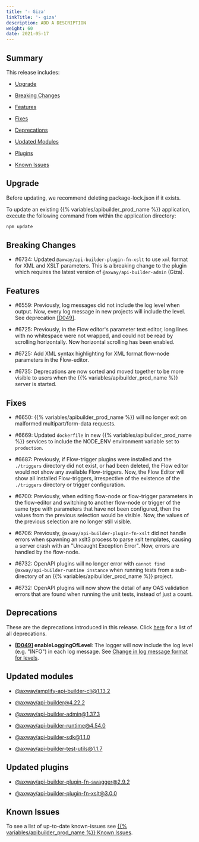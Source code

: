 ```yaml
---
title: '- Giza'
linkTitle: '- giza'
description: ADD A DESCRIPTION
weight: 60
date: 2021-05-17
---
```


## Summary

This release includes:

* [Upgrade](#upgrade)

* [Breaking Changes](#breaking-changes)

* [Features](#features)

* [Fixes](#fixes)

* [Deprecations](#deprecations)

* [Updated Modules](#updated-modules)

* [Plugins](#updated-plugins)

* [Known Issues](#known-issues)

## Upgrade

Before updating, we recommend deleting package-lock.json if it exists.

To update an existing {{% variables/apibuilder_prod_name %}} application, execute the following command from within the application directory:

```bash
npm update
```

## Breaking Changes

* #6734: Updated `@axway/api-builder-plugin-fn-xslt` to use `xml` format for XML and XSLT parameters. This is a breaking change to the plugin which requires the latest version of `@axway/api-builder-admin` (Giza).

## Features

* #6559: Previously, log messages did not include the log level when output. Now, every log message in new projects will include the level. See deprecation [\[D049\]](#D049).

* #6725: Previously, in the Flow editor's parameter text editor, long lines with no whitespace were not wrapped, and could not be read by scrolling horizontally. Now horizontal scrolling has been enabled.

* #6725: Add XML syntax highlighting for XML format flow-node parameters in the Flow-editor.

* #6735: Deprecations are now sorted and moved together to be more visible to users when the {{% variables/apibuilder_prod_name %}} server is started.

## Fixes

* #6650: {{% variables/apibuilder_prod_name %}} will no longer exit on malformed multipart/form-data requests.

* #6669: Updated `dockerfile` in new {{% variables/apibuilder_prod_name %}} services to include the NODE_ENV environment variable set to `production`.

* #6687: Previously, if Flow-trigger plugins were installed and the `./triggers` directory did not exist, or had been deleted, the Flow editor would not show any available Flow-triggers. Now, the Flow Editor will show all installed Flow-triggers, irrespective of the existence of the `./triggers` directory or trigger configuration.

* #6700: Previously, when editing flow-node or flow-trigger parameters in the flow-editor and switching to another flow-node or trigger of the same type with parameters that have not been configured, then the values from the previous selection would be visible. Now, the values of the previous selection are no longer still visible.

* #6706: Previously, `@axway/api-builder-plugin-fn-xslt` did not handle errors when spawning an xslt3 process to parse xslt templates, causing a server crash with an "Uncaught Exception Error". Now, errors are handled by the flow-node.

* #6732: OpenAPI plugins will no longer error with `cannot find @axway/api-builder-runtime instance` when running tests from a sub-directory of an {{% variables/apibuilder_prod_name %}} project.

* #6732: OpenAPI plugins will now show the detail of any OAS validation errors that are found when running the unit tests, instead of just a count.

## Deprecations

These are the deprecations introduced in this release. Click [here](/docs/deprecations/) for a list of all deprecations.

* **\[[D049](/docs/deprecations/#D049)\] enableLoggingOfLevel**: The logger will now include the log level (e.g. "INFO") in each log message. See [Change in log message format for levels](/docs/deprecations/change_in_log_message_format_for_levels/).

## Updated modules

* [@axway/amplify-api-builder-cli@1.13.2](https://www.npmjs.com/package/@axway/amplify-api-builder-cli/v/1.13.2)

* [@axway/api-builder@4.22.2](https://www.npmjs.com/package/@axway/api-builder/v/4.22.2)

* [@axway/api-builder-admin@1.37.3](https://www.npmjs.com/package/@axway/api-builder-admin/v/1.37.3)

* [@axway/api-builder-runtime@4.54.0](https://www.npmjs.com/package/@axway/api-builder-runtime/v/4.54.0)

* [@axway/api-builder-sdk@1.1.0](https://www.npmjs.com/package/@axway/api-builder-sdk/v/1.1.0)

* [@axway/api-builder-test-utils@1.1.7](https://www.npmjs.com/package/@axway/api-builder-test-utils/v/1.1.7)

## Updated plugins

* [@axway/api-builder-plugin-fn-swagger@2.9.2](https://www.npmjs.com/package/@axway/api-builder-plugin-fn-swagger/v/2.9.2)

* [@axway/api-builder-plugin-fn-xslt@3.0.0](https://www.npmjs.com/package/@axway/api-builder-plugin-fn-xslt/v/3.0.0)

## Known Issues

To see a list of up-to-date known-issues see [{{% variables/apibuilder_prod_name %}} Known Issues](/docs/known_issues/).
